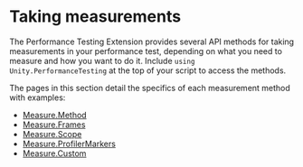 # Taking measurements

The Performance Testing Extension provides several API methods for taking measurements in your performance test, depending on what you need to measure and how you want to do it. Include `using Unity.PerformanceTesting` at the top of your script to access the methods.

The pages in this section detail the specifics of each measurement method with examples:

* [Measure.Method](./measure-method.md)
* [Measure.Frames](./measure-frames.md)
* [Measure.Scope](./measure-scope.md)
* [Measure.ProfilerMarkers](./measure-profile-markers.md)
* [Measure.Custom](./measure-custom.md)

